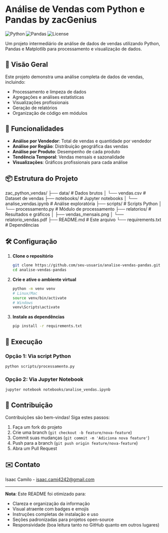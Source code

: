 # Análise de Vendas com Python e Pandas by zacGenius

![Python](https://img.shields.io/badge/Python-3.8%2B-blue)
![Pandas](https://img.shields.io/badge/Pandas-2.0%2B-orange)
![License](https://img.shields.io/badge/License-MIT-green)

Um projeto intermediário de análise de dados de vendas utilizando Python, Pandas e Matplotlib para processamento e visualização de dados.

## 📌 Visão Geral

Este projeto demonstra uma análise completa de dados de vendas, incluindo:

- Processamento e limpeza de dados
- Agregações e análises estatísticas
- Visualizações profissionais
- Geração de relatórios
- Organização de código em módulos

## 🚀 Funcionalidades

- **Análise por Vendedor**: Total de vendas e quantidade por vendedor
- **Análise por Região**: Distribuição geográfica das vendas
- **Análise por Produto**: Desempenho de cada produto
- **Tendência Temporal**: Vendas mensais e sazonalidade
- **Visualizações**: Gráficos profissionais para cada análise

## 📦 Estrutura do Projeto

zac_python_vendas/
├── data/                   # Dados brutos
│   └── vendas.csv          # Dataset de vendas
├── notebooks/              # Jupyter notebooks
│   └── analise_vendas.ipynb # Análise exploratória
├── scripts/                # Scripts Python
│   └── processamento.py    # Módulo de processamento
├── relatorios/             # Resultados e gráficos
│   ├── vendas_mensais.png
│   └── relatorio_vendas.pdf
├── README.md               # Este arquivo
└── requirements.txt        # Dependências

## 🛠️ Configuração

1. **Clone o repositório**
   ```bash
   git clone https://github.com/seu-usuario/analise-vendas-pandas.git
   cd analise-vendas-pandas
   ```

2. **Crie e ative o ambiente virtual**
   ```bash
   python -m venv venv
   # Linux/Mac
   source venv/bin/activate
   # Windows
   venv\Scripts\activate
   ```

3. **Instale as dependências**
   ```bash
   pip install -r requirements.txt
   ```

## 🏃 Execução

### Opção 1: Via script Python
```bash
python scripts/processamento.py
```

### Opção 2: Via Jupyter Notebook
```bash
jupyter notebook notebooks/analise_vendas.ipynb
```

## 🤝 Contribuição

Contribuições são bem-vindas! Siga estes passos:

1. Faça um fork do projeto
2. Crie uma branch (`git checkout -b feature/nova-feature`)
3. Commit suas mudanças (`git commit -m 'Adiciona nova feature'`)
4. Push para a branch (`git push origin feature/nova-feature`)
5. Abra um Pull Request

## ✉️ Contato

Isaac Camilo - isaac.cami4242@gmail.com

---

**Nota**: Este README foi otimizado para:
- Clareza e organização da informação
- Visual atraente com badges e emojis
- Instruções completas de instalação e uso
- Seções padronizadas para projetos open-source
- Responsividade (boa leitura tanto no GitHub quanto em outros lugares)